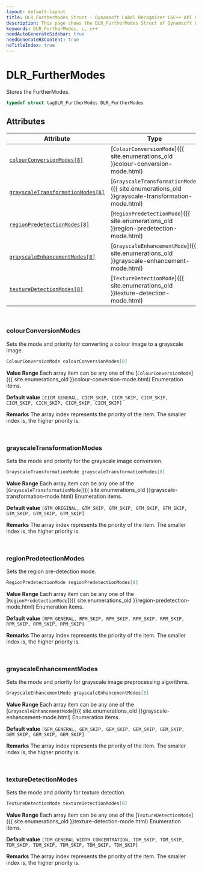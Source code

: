 ```yaml
---
layout: default-layout
title: DLR_FurtherModes Struct - Dynamsoft Label Recognizer C&C++ API Reference
description: This page shows the DLR_FurtherModes Struct of Dynamsoft Label Recognizer for C&C++ SDK.
keywords: DLR_FurtherModes, c, c++
needAutoGenerateSidebar: true
needGenerateH3Content: true
noTitleIndex: true
---
```



# DLR_FurtherModes
Stores the FurtherModes. 

```cpp
typedef struct tagDLR_FurtherModes DLR_FurtherModes
```  

## Attributes
  
| Attribute | Type |
|---------- | ---- |
| [`colourConversionModes[8]`](#colourconversionmodes) | [`ColourConversionMode`]({{ site.enumerations_old }}colour-conversion-mode.html) |
| [`grayscaleTransformationModes[8]`](#grayscaletransformationmodes) | [`GrayscaleTransformationMode`]({{ site.enumerations_old }}grayscale-transformation-mode.html) |
| [`regionPredetectionModes[8]`](#regionpredetectionmodes) | [`RegionPredetectionMode`]({{ site.enumerations_old }}region-predetection-mode.html) |
| [`grayscaleEnhancementModes[8]`](#grayscaleenhancementmodes) | [`GrayscaleEnhancementMode`]({{ site.enumerations_old }}grayscale-enhancement-mode.html) | 
| [`textureDetectionModes[8]`](#texturedetectionmodes) | [`TextureDetectionMode`]({{ site.enumerations_old }}texture-detection-mode.html) |


&nbsp;

### colourConversionModes
Sets the mode and priority for converting a colour image to a grayscale image.

```cpp
ColourConversionMode colourConversionModes[8]
```

**Value Range**
   Each array item can be any one of the [`ColourConversionMode`]({{ site.enumerations_old }}colour-conversion-mode.html) Enumeration items. 
 
**Default value**
   `[CICM_GENERAL, CICM_SKIP, CICM_SKIP, CICM_SKIP, CICM_SKIP, CICM_SKIP, CICM_SKIP, CICM_SKIP]`  
 
**Remarks**
   The array index represents the priority of the item. The smaller index is, the higher priority is.  

&nbsp;

### grayscaleTransformationModes
Sets the mode and priority for the grayscale image conversion.

```cpp
GrayscaleTransformationMode grayscaleTransformationModes[8]
```

**Value Range**
   Each array item can be any one of the [`GrayscaleTransformationMode`]({{ site.enumerations_old }}grayscale-transformation-mode.html) Enumeration items. 
 
**Default value**
   `[GTM_ORIGINAL, GTM_SKIP, GTM_SKIP, GTM_SKIP, GTM_SKIP, GTM_SKIP, GTM_SKIP, GTM_SKIP]`  
 
**Remarks**
   The array index represents the priority of the item. The smaller index is, the higher priority is.  

&nbsp;

### regionPredetectionModes
Sets the region pre-detection mode.

```cpp
RegionPredetectionMode regionPredetectionModes[8]
```

**Value Range**
   Each array item can be any one of the [`RegionPredetectionMode`]({{ site.enumerations_old }}region-predetection-mode.html) Enumeration items.  
 
**Default value**
   `[RPM_GENERAL, RPM_SKIP, RPM_SKIP, RPM_SKIP, RPM_SKIP, RPM_SKIP, RPM_SKIP, RPM_SKIP]`  
 
**Remarks**
   The array index represents the priority of the item. The smaller index is, the higher priority is.

&nbsp;

### grayscaleEnhancementModes
Sets the mode and priority for grayscale image preprocessing algorithms.

```cpp
GrayscaleEnhancementMode grayscaleEnhancementModes[8]
```

**Value Range**
   Each array item can be any one of the [`GrayscaleEnhancementMode`]({{ site.enumerations_old }}grayscale-enhancement-mode.html) Enumeration items.  
 
**Default value**
   `[GEM_GENERAL, GEM_SKIP, GEM_SKIP, GEM_SKIP, GEM_SKIP, GEM_SKIP, GEM_SKIP, GEM_SKIP]`  
 
**Remarks**
   The array index represents the priority of the item. The smaller index is, the higher priority is.

&nbsp;

### textureDetectionModes
Sets the mode and priority for texture detection. 

```cpp
TextureDetectionMode textureDetectionModes[8]
```

**Value Range**
   Each array item can be any one of the [`TextureDetectionMode`]({{ site.enumerations_old }}texture-detection-mode.html) Enumeration items.  
 
**Default value**
   `[TDM_GENERAL_WIDTH_CONCENTRATION, TDM_SKIP, TDM_SKIP, TDM_SKIP, TDM_SKIP, TDM_SKIP, TDM_SKIP, TDM_SKIP]`  
 
**Remarks**
   The array index represents the priority of the item. The smaller index is, the higher priority is.
